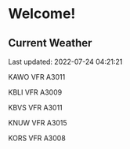 # Welcome!

## Current Weather

Last updated: 2022-07-24 04:21:21

KAWO VFR A3011

KBLI VFR A3009

KBVS VFR A3011

KNUW VFR A3015

KORS VFR A3008


